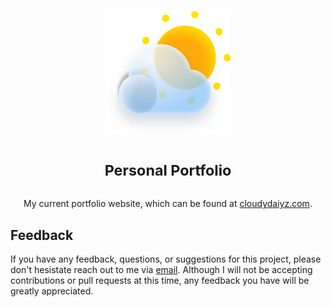 <p align="center">
<img alt="App logo (partially cloudy)" width="200" height="200" src="src/app/icon.svg" />
</p>

<h1 align="center">
<sup>Personal Portfolio</sup>
</h1>

<p align="center">
My current portfolio website, which can be found at <a href="https://cloudydaiyz.com">cloudydaiyz.com</a>.
</p>

## Feedback

If you have any feedback, questions, or suggestions for this project, please don't hesistate reach out to me via [email](mailto:kyland03.biz@gmail.com). Although I will not be accepting contributions or pull requests at this time, any feedback you have will be greatly appreciated.
